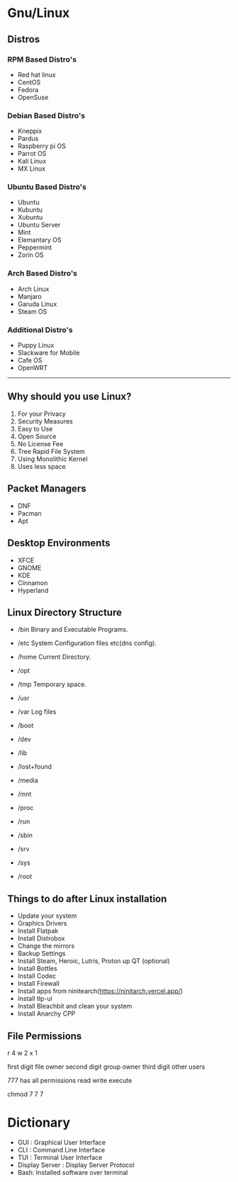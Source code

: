 # Gnu/Linux

## Distros

### RPM Based Distro's

- Red hat linux
- CentOS
- Fedora
- OpenSuse

### Debian Based Distro's

- Kneppix
- Pardus
- Raspberry pi OS
- Parrot OS
- Kali Linux
- MX Linux


### Ubuntu Based Distro's

- Ubuntu
- Kubuntu
- Xubuntu
- Ubuntu Server
- Mint
- Elemantary OS
- Peppermint
- Zorin OS

### Arch Based Distro's

- Arch Linux
- Manjaro
- Garuda Linux
- Steam OS

### Additional Distro's

- Puppy Linux
- Slackware for Mobile
- Cafe OS
- OpenWRT
  
---

## Why should you use Linux?

1. For your Privacy
2. Security Measures
3. Easy to Use
4. Open Source
5. No License Fee
6. Tree Rapid File System
7. Using Monolithic Kernel
8. Uses less space


## Packet Managers

- DNF
- Pacman
- Apt

## Desktop Environments

- XFCE
- GNOME
- KDE
- Cinnamon
- Hyperland

## Linux Directory Structure

- /bin
Binary and Executable Programs.

- /etc
System Configuration files etc(dns config).

- /home
Current Directory.
- /opt

- /tmp
Temporary space.
- /usr

- /var
Log files
- /boot

- /dev

- /lib

- /lost+found

- /media

- /mnt

- /proc

- /run

- /sbin

- /srv

- /sys

- /root

## Things to do after Linux installation

- Update your system
- Graphics Drivers
- Install Flatpak
- Install Distrobox
- Change the mirrors
- Backup Settings
- Install Steam, Heroic, Lutris, Proton up QT (optional)
- Install Bottles
- Install Codec
- Install Firewall
- Install apps from ninitearch(https://ninitarch.vercel.app/)
- Install tlp-ui 
- Install Bleachbit and clean your system
- Install Anarchy CPP

## File Permissions

r 4
w 2
x 1

first digit file owner 
second digit group owner
third digit other users

777 has all permissions read write execute

chmod 7 7 7

# Dictionary

- GUI : Graphical User Interface
- CLI : Command Line Interface
- TUI : Terminal User Interface
- Display Server : Display Server Protocol
- Bash: Installed software over terminal